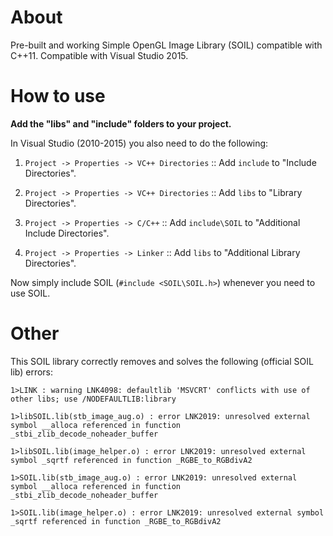 # About
Pre-built and working Simple OpenGL Image Library (SOIL) compatible with C++11. Compatible with Visual Studio 2015.

# How to use
**Add the "libs" and "include" folders to your project.** 

In Visual Studio (2010-2015) you also need to do the following:

1. `Project -> Properties -> VC++ Directories` :: Add `include` to "Include Directories".

2. `Project -> Properties -> VC++ Directories` :: Add `libs` to "Library Directories".

3. `Project -> Properties -> C/C++` :: Add `include\SOIL` to "Additional Include Directories".

4. `Project -> Properties -> Linker` :: Add `libs` to "Additional Library Directories".


Now simply include SOIL (`#include <SOIL\SOIL.h>`) whenever you need to use SOIL.

# Other
This SOIL library correctly removes and solves the following (official SOIL lib) errors:

`1>LINK : warning LNK4098: defaultlib 'MSVCRT' conflicts with use of other libs; use /NODEFAULTLIB:library`

`1>libSOIL.lib(stb_image_aug.o) : error LNK2019: unresolved external symbol __alloca referenced in function
_stbi_zlib_decode_noheader_buffer`

`1>libSOIL.lib(image_helper.o) : error LNK2019: unresolved external symbol _sqrtf referenced in function _RGBE_to_RGBdivA2`

`1>SOIL.lib(stb_image_aug.o) : error LNK2019: unresolved external symbol __alloca referenced in function _stbi_zlib_decode_noheader_buffer`

`1>SOIL.lib(image_helper.o) : error LNK2019: unresolved external symbol _sqrtf referenced in function _RGBE_to_RGBdivA2`
